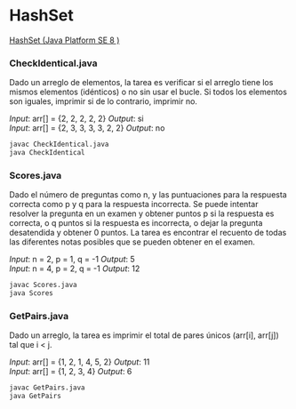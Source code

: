 # HashSet
[HashSet (Java Platform SE 8 )](https://docs.oracle.com/javase/8/docs/api/java/util/HashSet.html)

### CheckIdentical.java 
Dado un arreglo de elementos, la tarea es verificar si el arreglo tiene los mismos elementos (idénticos) o no sin usar el bucle. Si todos los elementos son iguales, imprimir si de lo contrario, imprimir no.

*Input*: arr[] = {2, 2, 2, 2, 2}
*Output*: si
<br/>
*Input*: arr[] = {2, 3, 3, 3, 3, 2, 2}
*Output*: no

```bash
javac CheckIdentical.java 
java CheckIdentical
```

### Scores.java 
Dado el número de preguntas como n, y las puntuaciones para la respuesta correcta como p y q para la respuesta incorrecta. Se puede intentar resolver la pregunta en un examen y obtener puntos p si la respuesta es correcta, o q puntos si la respuesta es incorrecta, o dejar la pregunta desatendida y obtener 0 puntos. La tarea es encontrar el recuento de todas las diferentes notas posibles que se pueden obtener en el examen.

*Input*: n = 2, p = 1, q = -1
*Output*: 5
<br/>
*Input*: n = 4, p = 2, q = -1
*Output*: 12

```bash
javac Scores.java 
java Scores
```

### GetPairs.java 
Dado un arreglo, la tarea es imprimir el total de pares únicos (arr[i], arr[j]) tal que i < j.

*Input*: arr[] = {1, 2, 1, 4, 5, 2} 
*Output*: 11
<br/>
*Input*: arr[] = {1, 2, 3, 4} 
*Output*: 6

```bash
javac GetPairs.java 
java GetPairs
```